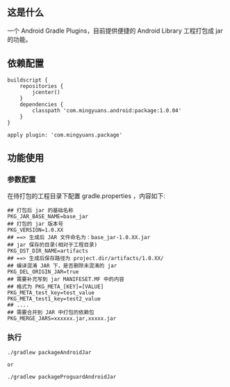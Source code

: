 ## 这是什么
一个 Android Gradle Plugins，目前提供便捷的 Android Library 工程打包成 jar 的功能。

## 依赖配置
```
buildscript {
    repositories {
        jcenter()
    }
    dependencies {
        classpath 'com.mingyuans.android:package:1.0.04'
    }
}

apply plugin: 'com.mingyuans.package'

```

## 功能使用
### 参数配置
在待打包的工程目录下配置 gradle.properties ，内容如下:

```
## 打包后 jar 的基础名称
PKG_JAR_BASE_NAME=base_jar
## 打包的 jar 版本号
PKG_VERSION=1.0.XX
## ==> 生成后 JAR 文件命名为：base_jar-1.0.XX.jar
## jar 保存的目录(相对于工程目录)
PKG_DST_DIR_NAME=artifacts
## ==> 生成后保存路径为 project.dir/artifacts/1.0.XX/
## 编译混淆 JAR 下，是否删除未混淆的 jar
PKG_DEL_ORIGIN_JAR=true
## 需要补充写到 jar MANIFESET.MF 中的内容
## 格式为 PKG_META_[KEY]=[VALUE]
PKG_META_test_key=test_value
PKG_META_test1_key=test2_value
## ....
## 需要合并到 JAR 中打包的依赖包
PKG_MERGE_JARS=xxxxxx.jar,xxxxx.jar
```
### 执行
```
./gradlew packageAndroidJar

or

./gradlew packageProguardAndroidJar

```


